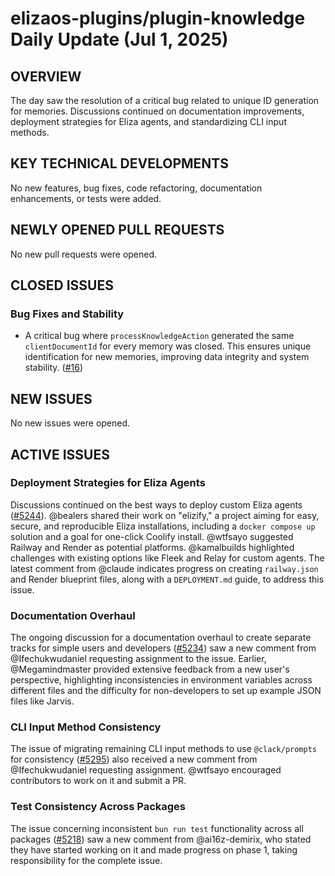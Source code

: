 # elizaos-plugins/plugin-knowledge Daily Update (Jul 1, 2025)
## OVERVIEW 
The day saw the resolution of a critical bug related to unique ID generation for memories. Discussions continued on documentation improvements, deployment strategies for Eliza agents, and standardizing CLI input methods.

## KEY TECHNICAL DEVELOPMENTS

No new features, bug fixes, code refactoring, documentation enhancements, or tests were added.

## NEWLY OPENED PULL REQUESTS
No new pull requests were opened.

## CLOSED ISSUES

### Bug Fixes and Stability
- A critical bug where `processKnowledgeAction` generated the same `clientDocumentId` for every memory was closed. This ensures unique identification for new memories, improving data integrity and system stability. ([#16](https://github.com/elizaos-plugins/plugin-knowledge/issues/16))

## NEW ISSUES
No new issues were opened.

## ACTIVE ISSUES

### Deployment Strategies for Eliza Agents
Discussions continued on the best ways to deploy custom Eliza agents ([#5244](https://github.com/elizaos-plugins/plugin-knowledge/issues/5244)). @bealers shared their work on "elizify," a project aiming for easy, secure, and reproducible Eliza installations, including a `docker compose up` solution and a goal for one-click Coolify install. @wtfsayo suggested Railway and Render as potential platforms. @kamalbuilds highlighted challenges with existing options like Fleek and Relay for custom agents. The latest comment from @claude indicates progress on creating `railway.json` and Render blueprint files, along with a `DEPLOYMENT.md` guide, to address this issue.

### Documentation Overhaul
The ongoing discussion for a documentation overhaul to create separate tracks for simple users and developers ([#5234](https://github.com/elizaos-plugins/plugin-knowledge/issues/5234)) saw a new comment from @Ifechukwudaniel requesting assignment to the issue. Earlier, @Megamindmaster provided extensive feedback from a new user's perspective, highlighting inconsistencies in environment variables across different files and the difficulty for non-developers to set up example JSON files like Jarvis.

### CLI Input Method Consistency
The issue of migrating remaining CLI input methods to use `@clack/prompts` for consistency ([#5295](https://github.com/elizaos-plugins/plugin-knowledge/issues/5295)) also received a new comment from @Ifechukwudaniel requesting assignment. @wtfsayo encouraged contributors to work on it and submit a PR.

### Test Consistency Across Packages
The issue concerning inconsistent `bun run test` functionality across all packages ([#5218](https://github.com/elizaos-plugins/plugin-knowledge/issues/5218)) saw a new comment from @ai16z-demirix, who stated they have started working on it and made progress on phase 1, taking responsibility for the complete issue.